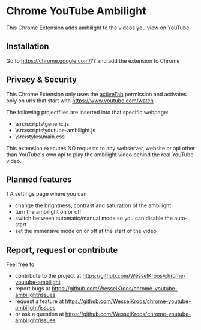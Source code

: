 # Chrome YouTube Ambilight
This Chrome Extension adds ambilight to the videos you view on YouTube

## Installation
Go to https://chrome.google.com/?? and add the extension to Chrome

## Privacy & Security
This Chrome Extension only uses the [activeTab](https://developer.chrome.com/extensions/activeTab) permission and activates only on urls that start with https://www.youtube.com/watch 

The following projectfiles are inserted into that specific webpage:
- \src\scripts\generic.js
- \src\scripts\youtube-ambilight.js
- \src\styles\main.css

This extension executes NO requests to any webserver, website or api other than YouTube's own api to play the ambilight video behind the real YouTube video.

## Planned features
1 A settings page where you can
  - change the brightness, contrast and saturation of the ambilight
  - turn the ambilight on or off
  - switch between automatic/manual mode so you can disable the auto-start
  - set the immersive mode on or off at the start of the video

## Report, request or contribute
Feel free to 
- contribute to the project at https://github.com/WesselKroos/chrome-youtube-ambilight
- report bugs at https://github.com/WesselKroos/chrome-youtube-ambilight/issues
- request a feature at https://github.com/WesselKroos/chrome-youtube-ambilight/issues
- or ask a question at https://github.com/WesselKroos/chrome-youtube-ambilight/issues
